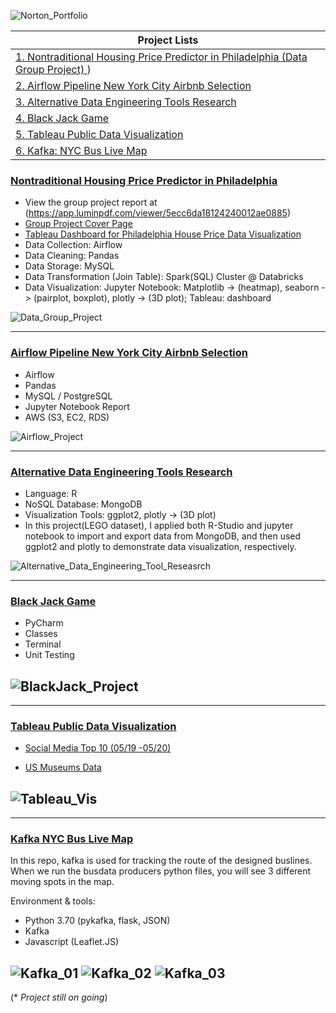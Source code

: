 ![Norton_Portfolio](img/norton_portflio.png)

| Project Lists| 
| ------ | 
| [1. Nontraditional Housing Price Predictor in Philadelphia (Data Group Project) ](#Nontraditional-Housing-Price-Predictor-in-Philadelphia))|
| [2. Airflow Pipeline New York City Airbnb Selection](#Airflow-Pipeline-New-York-City-Airbnb-Selection)|
| [3. Alternative Data Engineering Tools Research](#Alternative-Data-Engineering-Tools-Research)|
| [4. Black Jack Game](#Black-Jack-Game)|
| [5. Tableau Public Data Visualization](#Tableau-Public-Data-Visualization)|
| [6. Kafka: NYC Bus Live Map](#Kafka-NYC-Bus-Live-Map)|

### [Nontraditional Housing Price Predictor in Philadelphia](https://github.com/nortonlyr/ZCW.DataGroupProject)   

- View the group project report at (https://app.luminpdf.com/viewer/5ecc6da18124240012ae0885)
- [Group Project Cover Page](https://malbt.github.io/ZCW.DataGroupProject/) 
- [Tableau Dashboard for Philadelphia House Price Data Visualization](https://public.tableau.com/profile/norton.li#!/vizhome/Philly_House_Vis_Dashboard/Dashboard1?publish=yes)
- Data Collection: Airflow
- Data Cleaning: Pandas
- Data Storage: MySQL
- Data Transformation (Join Table): Spark(SQL) Cluster @ Databricks  
- Data Visualization: Jupyter Notebook: Matplotlib -> (heatmap), seaborn -> (pairplot, boxplot), plotly -> (3D plot); Tableau: dashboard

![Data_Group_Project](img/DataGroupProject.png)
  

---
### [Airflow Pipeline New York City Airbnb Selection](https://github.com/nortonlyr/DataEngineering.Labs.AirflowProject)

- Airflow
- Pandas
- MySQL / PostgreSQL
- Jupyter Notebook Report
- AWS (S3, EC2, RDS)

![Airflow_Project](img/airflow_flow_chart.png)

---
### [Alternative Data Engineering Tools Research](https://github.com/nortonlyr/Week9-ResearchProjects)  

- Language: R
- NoSQL Database: MongoDB
- Visualization Tools: ggplot2, plotly -> (3D plot)
- In this project(LEGO dataset), I applied both R-Studio and jupyter notebook to import and export data from MongoDB, and then used ggplot2 and plotly to demonstrate data visualization, respectively.
  
![Alternative_Data_Engineering_Tool_Reseasrch](img/fig.svg)

---
### [Black Jack Game](https://github.com/nortonlyr/PythonFundamentals.Labs.BlackJack)   
  
- PyCharm
- Classes 
- Terminal
- Unit Testing 

![BlackJack_Project](img/blackjack.jpg)
---  

---
### [Tableau Public Data Visualization](https://public.tableau.com/profile/norton.li#!/)   
  
- [Social Media Top 10 (05/19 -05/20)](https://public.tableau.com/profile/norton.li#!/vizhome/Social_Media_19to20_Vis01/Social_Media_19to20_Vis_01)

- [US Museums Data](https://public.tableau.com/profile/norton.li#!/vizhome/US_Museums_Dashboard/US_Museum_Dashboard)

![Tableau_Vis](img/social_media_vis01.png)
---  

---
### [Kafka NYC Bus Live Map](https://github.com/nortonlyr/Kafka_Live_Map)   
  
In this repo, kafka is used for tracking the route of the designed buslines. When we run the busdata producers python files, you will see 3 different moving spots in the map.

Environment & tools:

- Python 3.70 (pykafka, flask, JSON)
- Kafka
- Javascript (Leaflet.JS)

![Kafka_01](img/kafka_pic_01.png)
![Kafka_02](img/kafka_pic_02.png)
![Kafka_03](img/kafka_pic_03.png)
---  

(* *Project still on going*)
  
